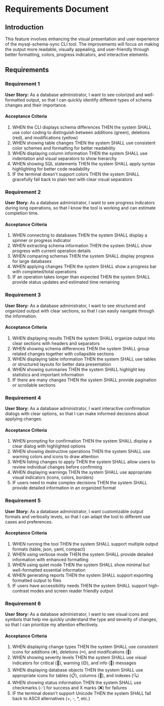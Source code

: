 # Requirements Document

## Introduction

This feature involves enhancing the visual presentation and user experience of the mysql-schema-sync CLI tool. The improvements will focus on making the output more readable, visually appealing, and user-friendly through better formatting, colors, progress indicators, and interactive elements.

## Requirements

### Requirement 1

**User Story:** As a database administrator, I want to see colorized and well-formatted output, so that I can quickly identify different types of schema changes and their importance.

#### Acceptance Criteria

1. WHEN the CLI displays schema differences THEN the system SHALL use color coding to distinguish between additions (green), deletions (red), and modifications (yellow)
2. WHEN showing table changes THEN the system SHALL use consistent color schemes and formatting for better readability
3. WHEN displaying column information THEN the system SHALL use indentation and visual separators to show hierarchy
4. WHEN showing SQL statements THEN the system SHALL apply syntax highlighting for better code readability
5. IF the terminal doesn't support colors THEN the system SHALL gracefully fall back to plain text with clear visual separators

### Requirement 2

**User Story:** As a database administrator, I want to see progress indicators during long operations, so that I know the tool is working and can estimate completion time.

#### Acceptance Criteria

1. WHEN connecting to databases THEN the system SHALL display a spinner or progress indicator
2. WHEN extracting schema information THEN the system SHALL show progress with current operation details
3. WHEN comparing schemas THEN the system SHALL display progress for large databases
4. WHEN applying changes THEN the system SHALL show a progress bar with completed/total operations
5. IF an operation takes longer than expected THEN the system SHALL provide status updates and estimated time remaining

### Requirement 3

**User Story:** As a database administrator, I want to see structured and organized output with clear sections, so that I can easily navigate through the information.

#### Acceptance Criteria

1. WHEN displaying results THEN the system SHALL organize output into clear sections with headers and separators
2. WHEN showing schema differences THEN the system SHALL group related changes together with collapsible sections
3. WHEN displaying table information THEN the system SHALL use tables or structured layouts for better data presentation
4. WHEN showing summaries THEN the system SHALL highlight key statistics and important information
5. IF there are many changes THEN the system SHALL provide pagination or scrollable sections

### Requirement 4

**User Story:** As a database administrator, I want interactive confirmation dialogs with clear options, so that I can make informed decisions about applying changes.

#### Acceptance Criteria

1. WHEN prompting for confirmation THEN the system SHALL display a clear dialog with highlighted options
2. WHEN showing destructive operations THEN the system SHALL use warning colors and icons to draw attention
3. WHEN listing changes to apply THEN the system SHALL allow users to review individual changes before confirming
4. WHEN displaying warnings THEN the system SHALL use appropriate visual indicators (icons, colors, borders)
5. IF users need to make complex decisions THEN the system SHALL provide detailed information in an organized format

### Requirement 5

**User Story:** As a database administrator, I want customizable output formats and verbosity levels, so that I can adapt the tool to different use cases and preferences.

#### Acceptance Criteria

1. WHEN running the tool THEN the system SHALL support multiple output formats (table, json, yaml, compact)
2. WHEN using verbose mode THEN the system SHALL provide detailed information with enhanced formatting
3. WHEN using quiet mode THEN the system SHALL show minimal but well-formatted essential information
4. WHEN generating reports THEN the system SHALL support exporting formatted output to files
5. IF users have accessibility needs THEN the system SHALL support high-contrast modes and screen reader friendly output

### Requirement 6

**User Story:** As a database administrator, I want to see visual icons and symbols that help me quickly understand the type and severity of changes, so that I can prioritize my attention effectively.

#### Acceptance Criteria

1. WHEN displaying change types THEN the system SHALL use consistent icons for additions (➕), deletions (➖), and modifications (🔄)
2. WHEN showing severity levels THEN the system SHALL use visual indicators for critical (🔴), warning (🟡), and info (🔵) messages
3. WHEN displaying database objects THEN the system SHALL use appropriate icons for tables (📋), columns (📄), and indexes (🔍)
4. WHEN showing status information THEN the system SHALL use checkmarks (✅) for success and X marks (❌) for failures
5. IF the terminal doesn't support Unicode THEN the system SHALL fall back to ASCII alternatives (+, -, *, etc.)